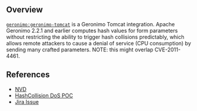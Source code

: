 ## Overview
[`geronimo:geronimo-tomcat`](http://search.maven.org/#search%7Cga%7C1%7Ca%3A%22geronimo-tomcat%22) is a Geronimo Tomcat integration.
Apache Geronimo 2.2.1 and earlier computes hash values for form parameters without restricting the ability to trigger hash collisions predictably, which allows remote attackers to cause a denial of service (CPU consumption) by sending many crafted parameters.  NOTE: this might overlap CVE-2011-4461.

## References
- [NVD](https://web.nvd.nist.gov/view/vuln/detail?vulnId=CVE-2011-5034)
- [HashCollision DoS POC](https://github.com/FireFart/HashCollision-DOS-POC/blob/master/HashtablePOC.py)
- [Jira Issue](https://issues.apache.org/jira/browse/GERONIMO-6253)
